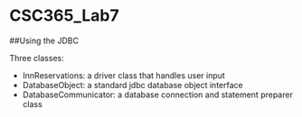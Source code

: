# CSC365_Lab7

##Using the JDBC

Three classes:
- InnReservations: a driver class that handles user input
- DatabaseObject: a standard jdbc database object interface
- DatabaseCommunicator: a database connection and statement preparer class


